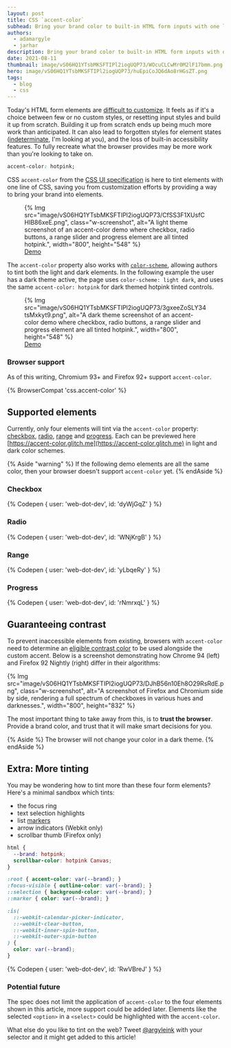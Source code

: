 ```yaml
---
layout: post
title: CSS `accent-color`
subhead: Bring your brand color to built-in HTML form inputs with one line of code.
authors:
  - adamargyle
  - jarhar
description: Bring your brand color to built-in HTML form inputs with one line of code.
date: 2021-08-11
thumbnail: image/vS06HQ1YTsbMKSFTIPl2iogUQP73/WOcuCLCwMr0M2lF17bmm.png
hero: image/vS06HQ1YTsbMKSFTIPl2iogUQP73/huEpiCoJQ6dAo8rHGsZT.png
tags:
  - blog
  - css
---
```


Today's HTML form elements are [difficult to
customize](https://codepen.io/GeoffreyCrofte/pen/BiHzp). It feels as if it's
a choice between few or no custom styles, or resetting input styles and
build it up from scratch. Building it up from scratch ends up being much more
work than anticipated. It can also lead to forgotten styles for element states
([indeterminate](https://developer.mozilla.org/en-US/docs/Web/CSS/:indeterminate),
I'm looking at you), and the loss of built-in accessibility features. 
To fully recreate what the browser provides may be more
work than you're looking to take on.

```css
accent-color: hotpink;
```

CSS `accent-color` from the [CSS UI
specification](https://www.w3.org/TR/css-ui-4/#widget-accent) is here to tint
elements with one line of CSS, saving you from customization efforts by
providing a way to bring your brand into elements.

<figure class="w-figure ">
  {% Img 
    src="image/vS06HQ1YTsbMKSFTIPl2iogUQP73/CfSS3F1XUsfCHIB86xeE.png", 
    class="w-screenshot",
    alt="A light theme screenshot of an accent-color demo where 
    checkbox, radio buttons, a range slider and progress element 
    are all tinted hotpink.", 
    width="800", height="548" 
  %}
  <figcaption class="w-figure">
    <a href="https://codepen.io/web-dot-dev/pen/PomBZdy">Demo</a>
  </figcaption>
</figure>

The `accent-color` property also works with
[`color-scheme`](/color-scheme/), allowing authors to tint both
the light and dark elements. 
In the following example the user has a dark theme active, the page uses
`color-scheme: light dark`, and uses the same `accent-color: hotpink` for dark
themed hotpink tinted controls.

<figure class="w-figure">
  {% Img 
    src="image/vS06HQ1YTsbMKSFTIPl2iogUQP73/3gxeeZoSLY34tsMxkyt9.png", 
    alt="A dark theme screenshot of an accent-color demo where 
    checkbox, radio buttons, a range slider and progress element 
    are all tinted hotpink.", 
    width="800", height="548" 
  %}
  <figcaption class="w-figure">
    <a href="https://codepen.io/web-dot-dev/pen/PomBZdy">Demo</a>
  </figcaption>
</figure>

### Browser support

As of this writing, Chromium 93+ and Firefox 92+ support `accent-color`.

{% BrowserCompat 'css.accent-color' %}

## Supported elements

Currently, only four elements will tint via the `accent-color` property:
[checkbox](#checkbox), [radio](#radio), [range](#range) and
[progress](#progress). Each can be previewed here
[https://accent-color.glitch.me](https://accent-color.glitch.me) in light and
dark color schemes.

{% Aside "warning" %}
If the following demo elements are all the same color, 
then your browser doesn't support `accent-color` yet.
{% endAside %}

### Checkbox

{% Codepen {
  user: 'web-dot-dev',
  id: 'dyWjGqZ'
} %}

### Radio

{% Codepen {
  user: 'web-dot-dev',
  id: 'WNjKrgB'
} %}

### Range

{% Codepen {
  user: 'web-dot-dev',
  id: 'yLbqeRy'
} %}

### Progress

{% Codepen {
  user: 'web-dot-dev',
  id: 'rNmrxqL'
} %}

## Guaranteeing contrast

To prevent inaccessible elements from existing, browsers with `accent-color`
need to determine an [eligible contrast
color](https://webaim.org/articles/contrast/) to be used alongside the custom
accent. Below is a screenshot demonstrating how Chrome 94 (left) and Firefox 92
Nightly (right) differ in their algorithms:

{% Img 
  src="image/vS06HQ1YTsbMKSFTIPl2iogUQP73/DJhB56n10Eh8O29RsRdE.png", 
  class="w-screenshot",
  alt="A screenshot of Firefox and Chromium side by side, 
  rendering a full spectrum of checkboxes in various hues and darknesses.", 
  width="800", height="832" 
%}

The most important thing to take away from this, is to **trust the browser**.
Provide a brand color, and trust that it will make smart decisions for you.

{% Aside %}
The browser will not change your color in a dark theme.
{% endAside %}

## Extra: More tinting

You may be wondering how to tint more than these four form elements? Here's a
minimal sandbox which tints:
- the focus ring
- text selection highlights
- list [markers](/css-marker-pseudo-element/)
- arrow indicators (Webkit only)
- scrollbar thumb (Firefox only)

```css
html { 
  --brand: hotpink;
  scrollbar-color: hotpink Canvas;
}

:root { accent-color: var(--brand); }
:focus-visible { outline-color: var(--brand); }
::selection { background-color: var(--brand); }
::marker { color: var(--brand); }

:is(
  ::-webkit-calendar-picker-indicator,
  ::-webkit-clear-button,
  ::-webkit-inner-spin-button, 
  ::-webkit-outer-spin-button
) {
  color: var(--brand);
}
```

{% Codepen {
  user: 'web-dot-dev',
  id: 'RwVBreJ'
} %}

### Potential future

The spec does not limit the application of `accent-color` to the four elements
shown in this article, more support could be added later. Elements like the
selected `<option>` in a `<select>` could be highlighted with the
`accent-color`. 

What else do you like to tint on the web? Tweet
[@argyleink](https://twitter.com/argyleink) with your selector and it might get
added to this article!
